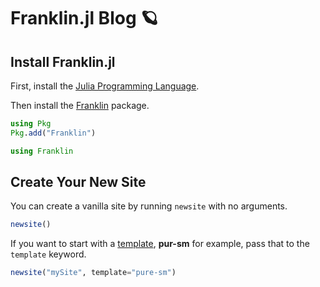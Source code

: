 # Franklin.jl Blog :ringed_planet:

## Install Franklin.jl

First, install the [Julia Programming Language](https://julialang.org/).

Then install the [Franklin](https://franklinjl.org/) package.

```julia
using Pkg
Pkg.add("Franklin")

using Franklin
```

## Create Your New Site

You can create a vanilla site by running `newsite` with no arguments.

```julia
newsite()
```

If you want to start with a [template](9https://github.com/tlienart/FranklinTemplates.jl), **pur-sm** for example, pass that to the `template` keyword.

```julia
newsite("mySite", template="pure-sm")
```
